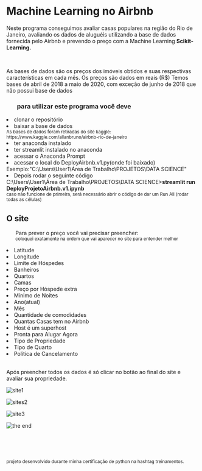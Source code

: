 <h1>Machine Learning no Airbnb</h1>
<p>
  Neste programa conseguimos avaliar casas populares na região do Rio de
  Janeiro, avaliando os dados de aluguéis utilizando a base de dados fornecida
  pelo Airbnb e prevendo o preço com a Machine Learning
  <b>Scikit-Learning.</b>
</p>
<br />
<p>
  As bases de dados são os preços dos imóveis obtidos e suas respectivas
  características em cada mês. Os preços são dados em reais (R$) Temos bases de
  abril de 2018 a maio de 2020, com exceção de junho de 2018 que não possui base
  de dados
</p>
<p>
   <h3>
      <ul>para utilizar este programa você deve</ul>
  </h3>
  <li>clonar o repositório</li>
  <li>baixar a base de dados</li>
  <sub>
  As bases de dados foram retiradas do site kaggle:
  https://www.kaggle.com/allanbruno/airbnb-rio-de-janeiro <br />
  </sub>
  <li>ter anaconda instalado</li>
  <li>ter streamlit instalado no anaconda</li>
  <li>acessar o Anaconda Prompt</li>
  <li>acessar o local do DeployAirbnb.v1.py(onde foi baixado) <br> Exemplo:"C:\Users\User1\Área de Trabalho\PROJETOS\DATA SCIENCE" </li>
  <li>Depois rodar o seguinte código <br> 
    C:\Users\User1\Área de Trabalho\PROJETOS\DATA SCIENCE><b>streamlit run DeployProjetoAirbnb.v1.ipynb</b> </li>
    <sub>caso não funcione de primeira, será necessário abrir o código de dar um Run All (rodar todas as células)</sub>
  
  
  
  <h2>O site</h2>
    <ul>Para prever o preço você vai precisar preencher: <br>
        <sub>coloquei exatamente na ordem que vai aparecer no site para entender melhor</sub>
    </ul>
    <li>Latitude</li>
    <li>Longitude</li>
    <li>Limite de Hóspedes</li>
    <li>Banheiros</li>
    <li>Quartos</li>
    <li>Camas</li>
    <li>Preço por Hóspede extra</li>
    <li>Mínimo de Noites</li>
    <li>Ano(atual)</li>
    <li>Mês</li>
    <li>Quantidade de comodidades</li>
    <li>Quantas Casas tem no Airbnb</li>
    <li>Host é um superhost</li>
    <li>Pronta para Alugar Agora</li>
    <li>Tipo de Propriedade</li>
    <li>Tipo de Quarto</li>
    <li>Política de Cancelamento</li>
      <br>
    <p>Após preencher todos os dados é só clicar no botão ao final do site e avaliar sua propriedade.
    </p>
    
![site1](https://github.com/JoaoDelbin/airbnb-datascience/assets/133893020/94ae86d5-bdff-44f1-9235-59e98a76b6a6)

![sites2](https://github.com/JoaoDelbin/airbnb-datascience/assets/133893020/04dbac9a-a1d3-4101-94a1-5138180e005c)

![site3](https://github.com/JoaoDelbin/airbnb-datascience/assets/133893020/7550255c-3dde-41a2-b85b-2ec24ef4c92a)

![the end](https://github.com/JoaoDelbin/airbnb-datascience/assets/133893020/a37d1951-44bb-45fb-a874-d5bd4fa3127c)


</p>


</p>
</p>

<br /><br />
<br />


<sub>
  projeto desenvolvido durante minha certificação de python na hashtag
  treinamentos.
</sub>
